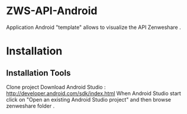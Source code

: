 # ZWS-API-Android
Application Android "template" allows to visualize the API Zenweshare .

# Installation
## Installation Tools
Clone project 
Download Android Studio : http://developer.android.com/sdk/index.html
When Android Studio start click on "Open an existing Android Studio project" and then browse zenweshare folder .
